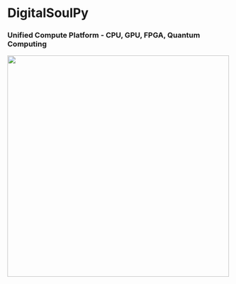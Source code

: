 # DigitalSoulPy
### Unified Compute Platform - CPU, GPU, FPGA, Quantum Computing

<img src="https://github.com/NeuralDreamResearch/DigitalSoulPy/blob/main/Digital%20Soul.jpeg?raw=true" height=500 width=500>
